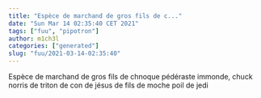 ```yaml
---
title: "Espèce de marchand de gros fils de c..."
date: "Sun Mar 14 02:35:40 CET 2021"
tags: ["fuu", "pipotron"]
author: m1ch3l
categories: ["generated"]
slug: "fuu/2021-03-14-02:35:40"
---
```


Espèce de marchand de gros fils de chnoque pédéraste immonde, chuck norris de triton de con de jésus de fils de moche poil de jedi
